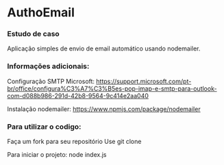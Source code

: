 # AuthoEmail

### Estudo de caso
Aplicação simples de envio de email automático usando nodemailer.

### Informações adicionais:
Configuração SMTP Microsoft: https://support.microsoft.com/pt-br/office/configura%C3%A7%C3%B5es-pop-imap-e-smtp-para-outlook-com-d088b986-291d-42b8-9564-9c414e2aa040

Instalação nodemailer: https://www.npmjs.com/package/nodemailer

### Para utilizar o codigo:
Faça um fork para seu repositório
Use git clone 

Para iniciar o projeto:
node index.js
